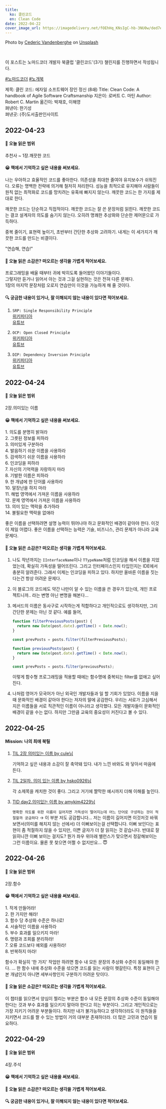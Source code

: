 ```yaml
---
title:
  ko: 클린코드
  en: Clean Code
date: 2022-04-22
cover_image_url: https://imagedelivery.net/fOEhHq_KNsIgC-hb-3NU0w/ded7e3db-6930-4b13-6f7a-8e80560e0700/post
---
```


Photo by <a href="https://unsplash.com/@cedericvandenberghe?utm_source=unsplash&utm_medium=referral&utm_content=creditCopyText" target="_blank" rel="noopener noreferrer">Cederic Vandenberghe</a> on <a href="https://unsplash.com/s/photos/castle?utm_source=unsplash&utm_medium=referral&utm_content=creditCopyText" target="_blank" rel="noopener noreferrer">Unsplash</a>

<br/>

이 포스트는 노마드코더 개발자 북클럽 '클린코드'(3기) 챌린지를 진행하면서 작성됩니다.

[#노마드코더](https://nomadcoders.co/) [#노개북](https://nomadcoders.co/clean-code)

<ui-lazy-image cfId="f830767e-75ee-4c96-8603-967fcfbf2900" />

<md-ko>제목: 클린 코드: 에자일 소프트웨어 장인 정신 (8쇄)</md-ko>
<md-en>Title: Clean Code: A handbook of Agile Software Craftsmanship</md-en>
<md-ko>지은이: 로버트 C. 마틴</md-ko>
<md-en>Author: Robert C. Martin</md-en>
옮긴이: 박재호, 이해영  
펴낸이: 한기성  
펴낸곳: (주)도서출판인사이트

<h2 id="day2">2022-04-23</h2>

#### 📖 오늘 읽은 범위

추천사 ~ 1장.깨끗한 코드

#### 😀 책에서 기억하고 싶은 내용을 써보세요.

<md-blockquote from="Bjarne Stroustrup, Clean Code (p.9)" colorScheme="emerald">나는 우아하고 효율적인 코드를 좋아한다. 의존성을 최대한 줄여야 유지보수가 쉬워진다. 오류는 명백한 전략에 의거해 철저히 처리한다. 성능을 최적으로 유지해야 사람들이 원칙 없는 최적화로 코드를 망치려는 유혹에 빠지지 않는다. 깨끗한 코드는 한 가지를 제대로 한다.</md-blockquote>

<md-blockquote from="Grady Booch, Clean Code (p.10)" colorScheme="emerald">깨끗한 코드는 단순하고 직접적이다. 깨끗한 코드는 잘 쓴 문장처럼 읽힌다. 깨끗한 코드는 결코 설계자의 의도를 숨기지 않는다. 오히려 명쾌한 추상화와 단순한 제어문으로 가득하다.</md-blockquote>

<md-blockquote from="Ron Jeffries, Clean Code (p.14)" colorScheme="emerald">중복 줄이기, 표현력 높이기, 초반부터 간단한 추상화 고려하기. 내게는 이 세가지가 깨끗한 코드를 만드는 비결이다.</md-blockquote>

<md-blockquote from="Clean Code (p.20)" colorScheme="emerald">"연습해, 연습!"</md-blockquote>

#### 🤔 오늘 읽은 소감은? 떠오르는 생각을 가볍게 적어보세요.

프로그래밍을 배울 때부터 귀에 박히도록 들어왔던 이야기들이다.  
그렇지만 듣거나 읽어서 아는 것과 그걸 실현하는 것은 전혀 다른 문제다.  
1장의 마지막 문장처럼 오로지 연습만이 이것을 가능하게 해 줄 것이다.

#### 🔍 궁금한 내용이 있거나, 잘 이해되지 않는 내용이 있다면 적어보세요.

1. `SRP: Single Responsibility Principle`  
   [위키피디아](https://en.wikipedia.org/wiki/Single-responsibility_principle)  
   [유튜브](https://www.youtube.com/watch?v=UQqY3_6Epbg)

2. `OCP: Open Closed Principle`  
   [위키피디아](https://en.wikipedia.org/wiki/Open%E2%80%93closed_principle)  
   [유튜브](https://www.youtube.com/watch?v=-ptMtJAdj40)

3. `DIP: Dependency Inversion Principle`  
   [위키피디아](https://en.wikipedia.org/wiki/Dependency_inversion_principle)  
   [유튜브](https://www.youtube.com/watch?v=9oHY5TllWaU)

<h2 id="day3">2022-04-24</h2>

#### 📖 오늘 읽은 범위

2장.의미있는 이름

#### 😀 책에서 기억하고 싶은 내용을 써보세요.

<md-blockquote from="Clean Code (p.22 ~ p.38)" colorScheme="emerald">1. 의도를 분명히 밝혀라<br/> 2. 그릇된 정보를 피하라<br/> 3. 의미있게 구분하라<br/> 4. 발음하기 쉬운 이름을 사용하라<br/> 5. 검색하기 쉬운 이름을 사용하라<br/> 6. 인코딩을 피하라 <br/> 7. 자신의 기억력을 자랑하지 마라 <br/> 8. 기발한 이름은 피하라 <br/> 9. 한 개념에 한 단어를 사용하라 <br/> 10. 말장난을 하지 마라 <br/> 11. 해법 영역에서 가져온 이름을 사용하라 <br/> 12. 문제 영역에서 가져온 이름을 사용하라 <br/> 13. 의미 있는 맥락을 추가하라 <br/> 14. 불필요한 맥락을 없애라<br/></md-blockquote>

<md-blockquote from="Clean Code (p.38)" colorScheme="emerald">좋은 이름을 선택하려면 설명 능력이 뛰어나야 하고 문화적인 배경이 같아야 한다. 이것이 제일 어렵다. 좋은 이름을 선택하는 능력은 기술, 비즈니스, 관리 문제가 아니라 교육 문제다.</md-blockquote>

#### 🤔 오늘 읽은 소감은? 떠오르는 생각을 가볍게 적어보세요.

1. 나도 작년까지는 `IInterfaceName`이나 `TTypeName`처럼 인코딩을 해서 이름을 지었었는데, 확실히 가독성을 떨어뜨린다. 그리고 인터페이스인지 타입인지는 IDE에서 충분히 알려준다. 그래서 이제는 인코딩을 피하고 있다. 하지만 올바른 이름을 짓는다는건 항상 어려운 문제다.

2. 이 블로그의 코드에도 약간 나만이 알 수 있는 이름을 쓴 경우가 있는데, 개인 프로젝트니까.. 라는 변명 아닌 변명을 해본다...

3. 메서드의 이름은 동사구로 시작하는게 적합하다고 개인적으로도 생각하지만, 그리 간단한 문제는 아닌 것 같다. 예를 들어,

   ```ts
   function filterPreviousPosts(post) {
     return new Date(post.date).getTime() < Date.now();
   }

   const prevPosts = posts.filter(filterPreviousPosts);
   ```

   ```ts
   function previousPosts(post) {
     return new Date(post.date).getTime() < Date.now();
   }

   const prevPosts = posts.filter(previousPosts);
   ```

   이렇게 함수형 프로그래밍을 적용할 때에는 함수명에 중복되는 filter를 없애고 싶어진다.

4. 나처럼 영어가 모국어가 아닌 외국인 개발자들과 일 할 기회가 있었다. 이름을 지을 때 문화적인 배경이 같아야 한다는 저자의 말에 공감한다. 우리는 서로가 고심해서 지은 이름들을 서로 직관적인 이름이 아니라고 생각했다. 모든 개발자들이 문화적인 배경이 같을 수는 없다. 하지만 그만큼 교육의 중요성이 커진다고 볼 수 있다.

<h2 id="day4">2022-04-25</h2>

#### Mission: 나의 최애 북틸

1. [TIL 2장 의미있는 이름 by cule님](https://nomadcoders.co/community/thread/4528)

   기억하고 싶은 내용과 소감이 잘 축약돼 있다. 내가 느낀 바와도 와 닿아서 마음에 든다.

2. [TIL 2일차. 의미 있는 이름 by hsko0926님](https://blog.naver.com/narnia0926/222710358559)

   각 소제목을 캐치한 것이 좋다. 그리고 거기에 짤막한 예시까지 더해 이해를 높인다.

3. [TID day2.의미있는 이름 by amykim4229님](https://nomadcoders.co/community/thread/4486)

   `명확한 의도를 위한 이름이 길어지면 가독성이 떨어지는데 어느 단어로 구성하는 것이 적절할까 궁금하다` &rarr; 이 부분 저도 공감합니다... 저는 이름이 길어지면 이것저것 바꿔보면서(의미를 해치지 않는 선에서) 더 이뻐보이는걸 선택합니다. 이뻐 보인다는 표현이 좀 적절하지 않을 수 있지만, 이쁜 글자가 더 잘 읽히는 것 같습니다. 반대로 잘 읽히니깐 이뻐 보이는 걸지도? 뭔가 좌우 위아래 밸런스가 맞으면서 정갈해보이는 그런 이름이요. 물론 못 찾으면 어쩔 수 없지만요... 😇

<h2 id="day5">2022-04-26</h2>

#### 📖 오늘 읽은 범위

2장.함수

#### 😀 책에서 기억하고 싶은 내용을 써보세요.

<md-blockquote from="Clean Code (p.42 ~ p.60)" colorScheme="emerald">1. 작게 만들어라!<br/> 2. 한 가지만 해라!<br/> 3. 함수 당 추상화 수준은 하나로!<br/> 4. 서술적인 이름을 사용하라<br/> 5. 부수 효과를 일으키지 마라!<br/> 6. 명령과 조회를 분리하라!<br/> 7. 오류 코드보다 예외를 사용하라!<br/> 8. 반복하지 마라!</md-blockquote>

<md-blockquote from="Clean Code (p.45 ~ p.46)" colorScheme="emerald">함수가 확실히 '한 가지' 작업만 하려면 함수 내 모든 문장의 추상화 수준이 동일해야 한다. ... 한 함수 내에 추상화 수준을 섞으면 코드를 읽는 사람이 헷갈린다. 특정 표현이 근본 개념인지 아니면 세부사항인지 구분하기 어려운 탓이다.</md-blockquote>

#### 🤔 오늘 읽은 소감은? 떠오르는 생각을 가볍게 적어보세요.

이 챕터를 읽으면서 양심이 찔리는 부분은 함수 내 모든 문장의 추상화 수준이 동일해야 한다는 것과 부수 효과를 일으키지 말아야 한다고 히는 부분이다. 그리고 개인적으로는 가장 지키기 어려운 부분들이다. 하지만 내가 불가능하다고 생각하더라도 이 원칙들을 지키면서 코드를 짤 수 있는 방법이 거의 대부분 존재하더라. 더 많은 고민과 연습이 필요하다.

<h2 id="day8">2022-04-29</h2>

#### 📖 오늘 읽은 범위

4장.주석

#### 😀 책에서 기억하고 싶은 내용을 써보세요.

<md-blockquote from="" colorScheme="emerald"></md-blockquote>

#### 🤔 오늘 읽은 소감은? 떠오르는 생각을 가볍게 적어보세요.

#### 🔍 궁금한 내용이 있거나, 잘 이해되지 않는 내용이 있다면 적어보세요.
